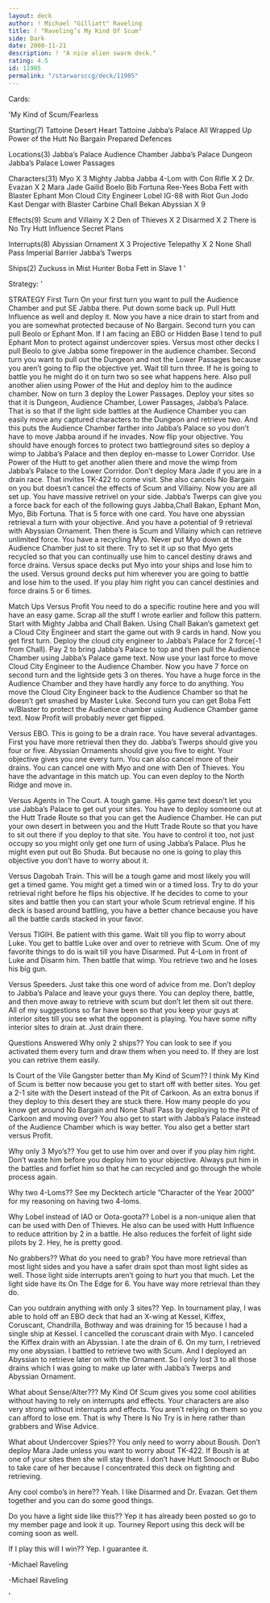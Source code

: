 ```yaml
---
layout: deck
author: ! Michael "Gilliatt" Raveling
title: ! "Raveling’s My Kind Of Scum"
side: Dark
date: 2000-11-21
description: ! "A nice alien swarm deck."
rating: 4.5
id: 11905
permalink: "/starwarsccg/deck/11905"
---
```

Cards: 

'My Kind of Scum/Fearless

Starting(7)
Tattoine Desert Heart
Tattoine Jabba’s Palace
All Wrapped Up
Power of the Hutt
No Bargain
Prepared Defences

Locations(3)
Jabba’s Palace Audience Chamber
Jabba’s Palace Dungeon
Jabba’s Palace Lower Passages

Characters(31)
Myo X 3
Mighty Jabba
Jabba
4-Lom with Con Rifle X 2
Dr. Evazan X 2
Mara Jade
Gailid
Boelo
Bib Fortuna
Ree-Yees
Boba Fett with Blaster
Ephant Mon
Cloud City Engineer
Lobel
IG-88 with Riot Gun
Jodo Kast
Dengar with Blaster Carbine
Chall Bekan
Abyssian X 9

Effects(9)
Scum and Villainy X 2
Den of Thieves X 2
Disarmed X 2
There is No Try
Hutt Influence
Secret Plans

Interrupts(8)
Abyssian Ornament X 3
Projective Telepathy X 2
None Shall Pass
Imperial Barrier
Jabba’s Twerps

Ships(2)
Zuckuss in Mist Hunter
Boba Fett in Slave 1
'

Strategy: '

STRATEGY
First Turn
On your first turn you want to pull the Audience Chamber and put SE Jabba there.  Put down some back up.  Pull Hutt Influence as well and deploy it.  Now you have a nice drain to start from and you are somewhat protected because of No Bargain.  Second turn you can pull Beolo or Ephant Mon.  If I am facing an EBO or Hidden Base I tend to pull Ephant Mon to protect against
undercover spies.  Versus most other decks I pull Beolo to give Jabba some firepower in the audience chamber.
Second turn you want to pull out the Dungeon and not the Lower Passages because you aren’t going to flip the objective yet.  Wait till turn three.
If he is going to battle you he might do it on turn two so see what happens here.  Also pull another alien using Power of the Hut and deploy him to the audince chamber.
Now on turn 3 deploy the Lower Passages.  Deploy your sites so that it is Dungeon, Audience Chamber, Lower Passages, Jabba’s Palace.   That is so that if the light side battles at the Audience Chamber you can easily move any
captured characters to the Dungeon and retrieve two.  And this puts the Audience Chamber farther into Jabba’s Palace so you don’t have to move Jabba around if he invades.	Now flip your
objective.  You should have enough forces to protect two battleground sites so deploy a wimp to Jabba’s Palace and then deploy en-masse to Lower Corridor.  Use Power of the Hutt to get another alien there and move the wimp from Jabba’s Palace to the Lower Corridor.
Don’t deploy Mara Jade if you are in a drain race.  That invites TK-422 to come visit.  She also cancels No Bargain on you but doesn’t cancel the effects of Scum and Villainy.  Now you are all set up.
You have massive retrivel on your side.  Jabba’s Twerps can give you a force back for each
of the following guys Jabba,Chall Bakan, Ephant Mon, Myo, Bib Fortuna.
That is 5 force with one card.	You have one abyssian retrieval a turn with your objective.  And you have a potential of 9 retrieval with Abyssian Ornament.  Then there is Scum and Villainy which can retrieve unlimited force.
You have a recycling Myo.  Never put Myo down at the Audience Chamber just to sit there.  Try to set it up so that Myo gets recycled so that you can continually use him to cancel destiny draws and force drains.  Versus space decks put Myo into your ships and lose him to the used.  Versus ground decks put him wherever you are going to battle and lose him to the used.  If you play him right you can cancel destinies and force drains 5 or 6 times.

Match Ups
Versus Profit	You need to do a specific routine here and you will have an easy game.	Scrap all the stuff I wrote earlier and follow this pattern.
Start with Mighty Jabba and Chall Baken.  Using Chall Bakan’s gametext get a Cloud City Engineer and start the game out with 9 cards in hand.  Now you get first turn.  Deploy the cloud city engineer to Jabba’s Palace for 2 force(-1 from Chall).  Pay 2 to bring Jabba’s Palace to top and then pull the Audience Chamber using Jabba’s Palace game text.  Now use your last force to move Cloud City Engineer to the Audience Chamber.  Now you have 7 force on second turn and the lightside gets 3 on theres.  You have a huge
force in the Audience Chamber and they have hardly any force to do anything.  You move the Cloud City Engineer back to the Audience Chamber so that he doesn’t get smashed by Master Luke.   Second turn you can get Boba Fett w/Blaster to protect the Audience chamber using Audience Chamber game text.  Now Profit will probably never get flipped.

Versus EBO.  This is going to be a drain race.	You have several advantages.  First you have more retrieval then they do.  Jabba’s Twerps should give you four or five.  Abyssian Ornaments should give you five to eight.  Your objective gives you one every turn.  You can also cancel more of their drains.  You can cancel one with Myo and one with Den of Thieves.  You have the advantage in this match up.  You can even deploy to the North Ridge and move in.

Versus Agents in The Court.  A tough game.  His game text doesn’t let you use Jabba’s Palace to get out your sites.  You have to deploy someone out at the Hutt Trade Route so that you can get the Audience Chamber.  He can put your own desert in between you and the Hutt Trade Route so that you have to sit out there if you deploy to that site.  You have to control it too, not just occupy so you might only get one turn of using Jabba’s Palace.  Plus he might even put out Bo Shuda.  But because no one is going to play this
objective you don’t have to worry about it.

Versus Dagobah Train.  This will be a tough game and most likely you will get a timed game.  You might get a timed win or a timed loss.  Try to do your retrieval right before he flips his objective.	If he decides to come to your sites and battle then you can start your whole Scum retrieval engine.  If his deck is based around battling, you have a better chance because you have all the battle cards stacked in your favor.

Versus TIGIH.  Be patient with this game.  Wait till you flip to worry about Luke.  You get to battle Luke over and over to retrieve with Scum.  One of my favorite things to do is wait till you have Disarmed.  Put 4-Lom in front of Luke and Disarm him.  Then battle that wimp.  You retrieve two and he loses his big gun.

Versus Speeders.  Just take this one word of advice from me.  Don’t deploy to Jabba’s Palace and leave your guys there.  You can deploy there, battle, and then move away to retrieve with scum but don’t let them sit out there.  All of my suggestions so far have been so that you keep your guys at interior sites till you see what the opponent is playing.  You have some nifty interior sites to drain at.  Just drain there.


Questions Answered
Why only 2 ships??  You can look to see if you activated them every turn and draw them when you need to.  If they are lost you can retrive them easily.

Is Court of the Vile Gangster better than My Kind of Scum??  I think My Kind of Scum is better now because you get to start off with better sites.  You get a 2-1 site with the Desert instead of the Pit of Carkoon.  As an extra bonus if they deploy to this desert they are stuck there.  How many people do you know get around No Bargain and None Shall Pass by deploying to the Pit of Carkoon and moving over?  You also get to start with Jabba’s Palace instead of the Audience Chamber which is way better.  You also get a better start versus Profit.

Why only 3 Myo’s??  You get to use him over and over if you play him right.  Don’t waste him before you deploy him to your objective.  Always put him in the battles and forfiet him so that he can recycled and go through the whole process again.

Why two 4-Loms??  See my Decktech article ”Character of the Year 2000” for
my reasoning on having two 4-loms.

Why Lobel instead of IAO or Oota-goota??  Lobel is a non-unique alien that can be used with Den of Thieves.  He also can be used with Hutt Influence to reduce attrition by 2 in a battle.  He also reduces the forfeit of light side pilots by 2.  Hey, he is pretty good.

No grabbers??  What do you need to grab?  You have more retrieval than most light sides and you have a safer drain spot than most light sides as well.	Those light side interrupts aren’t going to hurt you that much.  Let the light side have its On The Edge for 6.  You have way more retrieval than they do.

Can you outdrain anything with only 3 sites??  Yep.  In tournament play, I was able to hold off an EBO deck that had an X-wing at Kessel, Kiffex, Coruscant, Chandrilla, Bothway and was draining for 15 because I had a single ship at Kessel.   I
cancelled the coruscant drain with Myo.  I canceled the Kiffex drain with an Abyssian.	I ate the drain of 6.	On my turn, I retrieved my one abyssian.  I battled to retrieve two with Scum. And I deployed an Abyssian to retrieve
later on with the Ornament.  So I only lost 3 to all those drains which I was going to make up later with Jabba’s Twerps and Abyssian Ornament.

What about Sense/Alter???  My Kind Of Scum gives you some cool abilities without having to rely on interrupts and effects.  Your characters are also very strong without interrupts and effects.  You aren’t relying on them so you can afford to lose em.  That is why There Is No Try is in here rather than grabbers and Wise Advice.

What about Undercover Spies??  You only need to worry about Boush.  Don’t deploy Mara Jade unless you want to worry about TK-422.  If Boush is at one of your sites then she will stay there.  I don’t have Hutt Smooch or Bubo to take care of her because I concentrated this deck on fighting and retrieving.

Any cool combo’s in here??  Yeah.  I like Disarmed and Dr. Evazan.  Get them together and you can do some good things.

Do you have a light side like this?? Yep it has already been posted so go to my member page and look it up.  Tourney Report using this deck will be coming soon as well.

If I play this will I win??  Yep.  I guarantee it.

-Michael Raveling



-Michael Raveling

'

